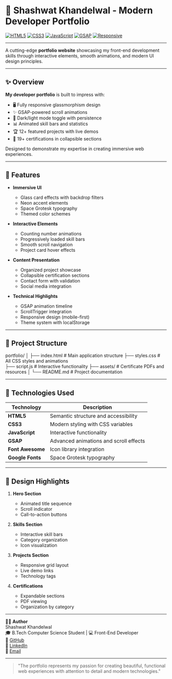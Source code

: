 # 🚀 Shashwat Khandelwal - Modern Developer Portfolio

[![HTML5](https://img.shields.io/badge/HTML5-E34F26?style=for-the-badge&logo=html5&logoColor=white)](#)
[![CSS3](https://img.shields.io/badge/CSS3-1572B6?style=for-the-badge&logo=css3&logoColor=white)](#)
[![JavaScript](https://img.shields.io/badge/JavaScript-F7DF1E?style=for-the-badge&logo=javascript&logoColor=black)](#)
[![GSAP](https://img.shields.io/badge/GSAP-88CE02?style=for-the-badge&logo=greensock&logoColor=white)](#)
[![Responsive](https://img.shields.io/badge/Responsive-Design-00C896?style=for-the-badge)](#)

---

A cutting-edge **portfolio website** showcasing my front-end development skills through interactive elements, smooth animations, and modern UI design principles.

---

## ✨ Overview

**My developer portfolio** is built to impress with:

- 🖥️ Fully responsive glassmorphism design
- ✨ GSAP-powered scroll animations
- 🌙 Dark/light mode toggle with persistence
- 📊 Animated skill bars and statistics
- 🏆 12+ featured projects with live demos
- 📜 19+ certifications in collapsible sections

Designed to demonstrate my expertise in creating immersive web experiences.

---

## 🔧 Features

- **Immersive UI**
  - Glass card effects with backdrop filters
  - Neon accent elements
  - Space Grotesk typography
  - Themed color schemes

- **Interactive Elements**
  - Counting number animations
  - Progressively loaded skill bars
  - Smooth scroll navigation
  - Project card hover effects

- **Content Presentation**
  - Organized project showcase
  - Collapsible certification sections
  - Contact form with validation
  - Social media integration

- **Technical Highlights**
  - GSAP animation timeline
  - ScrollTrigger integration
  - Responsive design (mobile-first)
  - Theme system with localStorage

---

## 📁 Project Structure

portfolio/
│
├── index.html       # Main application structure
├── styles.css       # All CSS styles and animations  
├── script.js        # Interactive functionality
├── assets/          # Certificate PDFs and resources
│
└── README.md        # Project documentation

---

## 🧠 Technologies Used

| Technology        | Description                                |
|-------------------|--------------------------------------------|
| **HTML5**         | Semantic structure and accessibility      |
| **CSS3**          | Modern styling with CSS variables         |
| **JavaScript**    | Interactive functionality                |
| **GSAP**          | Advanced animations and scroll effects   |
| **Font Awesome**  | Icon library integration                 |
| **Google Fonts**  | Space Grotesk typography                |

---

## 🎨 Design Highlights

1. **Hero Section**
   - Animated title sequence
   - Scroll indicator
   - Call-to-action buttons

2. **Skills Section**
   - Interactive skill bars
   - Category organization
   - Icon visualization

3. **Projects Section**
   - Responsive grid layout
   - Live demo links
   - Technology tags

4. **Certifications**
   - Expandable sections
   - PDF viewing
   - Organization by category

---

🧑‍💻 **Author**  
Shashwat Khandelwal  
🎓 B.Tech Computer Science Student | 💻 Front-End Developer  
🔗 [GitHub](https://github.com/SHASHWAT13244)  
🔗 [LinkedIn](https://www.linkedin.com/in/shashwat-khandelwal-a0564532b/)  
📧 [Email](mailto:your-email@example.com)

---

> "The portfolio represents my passion for creating beautiful, functional web experiences with attention to detail and modern technologies."
